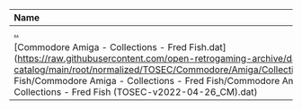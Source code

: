 |Name|Size|
|:---|---:|
|[..](../index.html)|DIR|
|[Commodore Amiga - Collections - Fred Fish.dat](https://raw.githubusercontent.com/open-retrogaming-archive/dat-catalog/main/root/normalized/TOSEC/Commodore/Amiga/Collections/Fred Fish/Commodore Amiga - Collections - Fred Fish/Commodore Amiga - Collections - Fred Fish (TOSEC-v2022-04-26_CM).dat)|422114|

